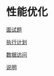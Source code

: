 # 性能优化

[面试题](面试题/面试题.md "面试题")

[执行计划](执行计划/执行计划.md "执行计划")

[数据访问](数据访问/数据访问.md "数据访问")

[说明](说明/说明.md "说明")
